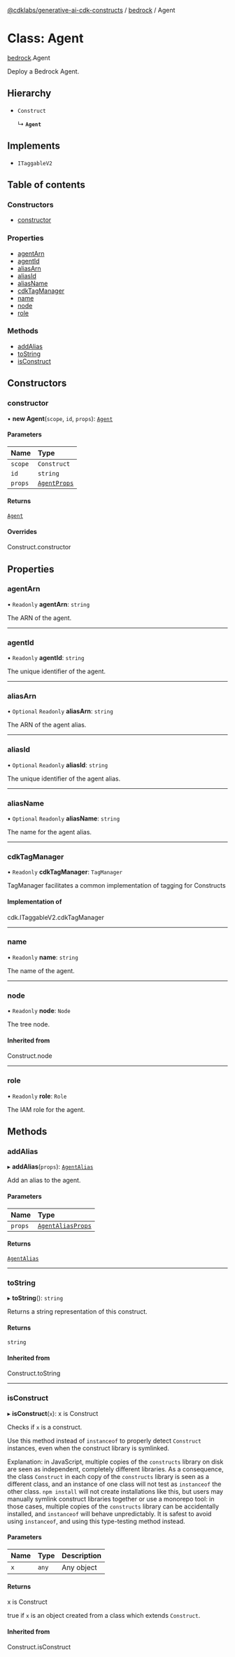 [@cdklabs/generative-ai-cdk-constructs](../README.md) / [bedrock](../modules/bedrock.md) / Agent

# Class: Agent

[bedrock](../modules/bedrock.md).Agent

Deploy a Bedrock Agent.

## Hierarchy

- `Construct`

  ↳ **`Agent`**

## Implements

- `ITaggableV2`

## Table of contents

### Constructors

- [constructor](bedrock.Agent.md#constructor)

### Properties

- [agentArn](bedrock.Agent.md#agentarn)
- [agentId](bedrock.Agent.md#agentid)
- [aliasArn](bedrock.Agent.md#aliasarn)
- [aliasId](bedrock.Agent.md#aliasid)
- [aliasName](bedrock.Agent.md#aliasname)
- [cdkTagManager](bedrock.Agent.md#cdktagmanager)
- [name](bedrock.Agent.md#name)
- [node](bedrock.Agent.md#node)
- [role](bedrock.Agent.md#role)

### Methods

- [addAlias](bedrock.Agent.md#addalias)
- [toString](bedrock.Agent.md#tostring)
- [isConstruct](bedrock.Agent.md#isconstruct)

## Constructors

### constructor

• **new Agent**(`scope`, `id`, `props`): [`Agent`](bedrock.Agent.md)

#### Parameters

| Name | Type |
| :------ | :------ |
| `scope` | `Construct` |
| `id` | `string` |
| `props` | [`AgentProps`](../interfaces/bedrock.AgentProps.md) |

#### Returns

[`Agent`](bedrock.Agent.md)

#### Overrides

Construct.constructor

## Properties

### agentArn

• `Readonly` **agentArn**: `string`

The ARN of the agent.

___

### agentId

• `Readonly` **agentId**: `string`

The unique identifier of the agent.

___

### aliasArn

• `Optional` `Readonly` **aliasArn**: `string`

The ARN of the agent alias.

___

### aliasId

• `Optional` `Readonly` **aliasId**: `string`

The unique identifier of the agent alias.

___

### aliasName

• `Optional` `Readonly` **aliasName**: `string`

The name for the agent alias.

___

### cdkTagManager

• `Readonly` **cdkTagManager**: `TagManager`

TagManager facilitates a common implementation of tagging for Constructs

#### Implementation of

cdk.ITaggableV2.cdkTagManager

___

### name

• `Readonly` **name**: `string`

The name of the agent.

___

### node

• `Readonly` **node**: `Node`

The tree node.

#### Inherited from

Construct.node

___

### role

• `Readonly` **role**: `Role`

The IAM role for the agent.

## Methods

### addAlias

▸ **addAlias**(`props`): [`AgentAlias`](bedrock.AgentAlias.md)

Add an alias to the agent.

#### Parameters

| Name | Type |
| :------ | :------ |
| `props` | [`AgentAliasProps`](../interfaces/bedrock.AgentAliasProps.md) |

#### Returns

[`AgentAlias`](bedrock.AgentAlias.md)

___

### toString

▸ **toString**(): `string`

Returns a string representation of this construct.

#### Returns

`string`

#### Inherited from

Construct.toString

___

### isConstruct

▸ **isConstruct**(`x`): x is Construct

Checks if `x` is a construct.

Use this method instead of `instanceof` to properly detect `Construct`
instances, even when the construct library is symlinked.

Explanation: in JavaScript, multiple copies of the `constructs` library on
disk are seen as independent, completely different libraries. As a
consequence, the class `Construct` in each copy of the `constructs` library
is seen as a different class, and an instance of one class will not test as
`instanceof` the other class. `npm install` will not create installations
like this, but users may manually symlink construct libraries together or
use a monorepo tool: in those cases, multiple copies of the `constructs`
library can be accidentally installed, and `instanceof` will behave
unpredictably. It is safest to avoid using `instanceof`, and using
this type-testing method instead.

#### Parameters

| Name | Type | Description |
| :------ | :------ | :------ |
| `x` | `any` | Any object |

#### Returns

x is Construct

true if `x` is an object created from a class which extends `Construct`.

#### Inherited from

Construct.isConstruct
